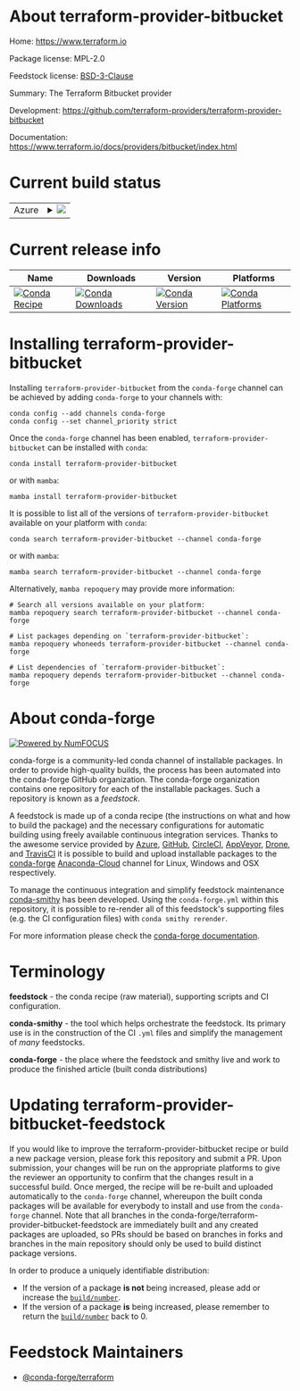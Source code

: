 About terraform-provider-bitbucket
==================================

Home: https://www.terraform.io

Package license: MPL-2.0

Feedstock license: [BSD-3-Clause](https://github.com/conda-forge/terraform-provider-bitbucket-feedstock/blob/main/LICENSE.txt)

Summary: The Terraform Bitbucket provider

Development: https://github.com/terraform-providers/terraform-provider-bitbucket

Documentation: https://www.terraform.io/docs/providers/bitbucket/index.html

Current build status
====================


<table>
    
  <tr>
    <td>Azure</td>
    <td>
      <details>
        <summary>
          <a href="https://dev.azure.com/conda-forge/feedstock-builds/_build/latest?definitionId=2003&branchName=main">
            <img src="https://dev.azure.com/conda-forge/feedstock-builds/_apis/build/status/terraform-provider-bitbucket-feedstock?branchName=main">
          </a>
        </summary>
        <table>
          <thead><tr><th>Variant</th><th>Status</th></tr></thead>
          <tbody><tr>
              <td>linux_64</td>
              <td>
                <a href="https://dev.azure.com/conda-forge/feedstock-builds/_build/latest?definitionId=2003&branchName=main">
                  <img src="https://dev.azure.com/conda-forge/feedstock-builds/_apis/build/status/terraform-provider-bitbucket-feedstock?branchName=main&jobName=linux&configuration=linux_64_" alt="variant">
                </a>
              </td>
            </tr><tr>
              <td>osx_64</td>
              <td>
                <a href="https://dev.azure.com/conda-forge/feedstock-builds/_build/latest?definitionId=2003&branchName=main">
                  <img src="https://dev.azure.com/conda-forge/feedstock-builds/_apis/build/status/terraform-provider-bitbucket-feedstock?branchName=main&jobName=osx&configuration=osx_64_" alt="variant">
                </a>
              </td>
            </tr><tr>
              <td>win_64</td>
              <td>
                <a href="https://dev.azure.com/conda-forge/feedstock-builds/_build/latest?definitionId=2003&branchName=main">
                  <img src="https://dev.azure.com/conda-forge/feedstock-builds/_apis/build/status/terraform-provider-bitbucket-feedstock?branchName=main&jobName=win&configuration=win_64_" alt="variant">
                </a>
              </td>
            </tr>
          </tbody>
        </table>
      </details>
    </td>
  </tr>
</table>

Current release info
====================

| Name | Downloads | Version | Platforms |
| --- | --- | --- | --- |
| [![Conda Recipe](https://img.shields.io/badge/recipe-terraform--provider--bitbucket-green.svg)](https://anaconda.org/conda-forge/terraform-provider-bitbucket) | [![Conda Downloads](https://img.shields.io/conda/dn/conda-forge/terraform-provider-bitbucket.svg)](https://anaconda.org/conda-forge/terraform-provider-bitbucket) | [![Conda Version](https://img.shields.io/conda/vn/conda-forge/terraform-provider-bitbucket.svg)](https://anaconda.org/conda-forge/terraform-provider-bitbucket) | [![Conda Platforms](https://img.shields.io/conda/pn/conda-forge/terraform-provider-bitbucket.svg)](https://anaconda.org/conda-forge/terraform-provider-bitbucket) |

Installing terraform-provider-bitbucket
=======================================

Installing `terraform-provider-bitbucket` from the `conda-forge` channel can be achieved by adding `conda-forge` to your channels with:

```
conda config --add channels conda-forge
conda config --set channel_priority strict
```

Once the `conda-forge` channel has been enabled, `terraform-provider-bitbucket` can be installed with `conda`:

```
conda install terraform-provider-bitbucket
```

or with `mamba`:

```
mamba install terraform-provider-bitbucket
```

It is possible to list all of the versions of `terraform-provider-bitbucket` available on your platform with `conda`:

```
conda search terraform-provider-bitbucket --channel conda-forge
```

or with `mamba`:

```
mamba search terraform-provider-bitbucket --channel conda-forge
```

Alternatively, `mamba repoquery` may provide more information:

```
# Search all versions available on your platform:
mamba repoquery search terraform-provider-bitbucket --channel conda-forge

# List packages depending on `terraform-provider-bitbucket`:
mamba repoquery whoneeds terraform-provider-bitbucket --channel conda-forge

# List dependencies of `terraform-provider-bitbucket`:
mamba repoquery depends terraform-provider-bitbucket --channel conda-forge
```


About conda-forge
=================

[![Powered by
NumFOCUS](https://img.shields.io/badge/powered%20by-NumFOCUS-orange.svg?style=flat&colorA=E1523D&colorB=007D8A)](https://numfocus.org)

conda-forge is a community-led conda channel of installable packages.
In order to provide high-quality builds, the process has been automated into the
conda-forge GitHub organization. The conda-forge organization contains one repository
for each of the installable packages. Such a repository is known as a *feedstock*.

A feedstock is made up of a conda recipe (the instructions on what and how to build
the package) and the necessary configurations for automatic building using freely
available continuous integration services. Thanks to the awesome service provided by
[Azure](https://azure.microsoft.com/en-us/services/devops/), [GitHub](https://github.com/),
[CircleCI](https://circleci.com/), [AppVeyor](https://www.appveyor.com/),
[Drone](https://cloud.drone.io/welcome), and [TravisCI](https://travis-ci.com/)
it is possible to build and upload installable packages to the
[conda-forge](https://anaconda.org/conda-forge) [Anaconda-Cloud](https://anaconda.org/)
channel for Linux, Windows and OSX respectively.

To manage the continuous integration and simplify feedstock maintenance
[conda-smithy](https://github.com/conda-forge/conda-smithy) has been developed.
Using the ``conda-forge.yml`` within this repository, it is possible to re-render all of
this feedstock's supporting files (e.g. the CI configuration files) with ``conda smithy rerender``.

For more information please check the [conda-forge documentation](https://conda-forge.org/docs/).

Terminology
===========

**feedstock** - the conda recipe (raw material), supporting scripts and CI configuration.

**conda-smithy** - the tool which helps orchestrate the feedstock.
                   Its primary use is in the construction of the CI ``.yml`` files
                   and simplify the management of *many* feedstocks.

**conda-forge** - the place where the feedstock and smithy live and work to
                  produce the finished article (built conda distributions)


Updating terraform-provider-bitbucket-feedstock
===============================================

If you would like to improve the terraform-provider-bitbucket recipe or build a new
package version, please fork this repository and submit a PR. Upon submission,
your changes will be run on the appropriate platforms to give the reviewer an
opportunity to confirm that the changes result in a successful build. Once
merged, the recipe will be re-built and uploaded automatically to the
`conda-forge` channel, whereupon the built conda packages will be available for
everybody to install and use from the `conda-forge` channel.
Note that all branches in the conda-forge/terraform-provider-bitbucket-feedstock are
immediately built and any created packages are uploaded, so PRs should be based
on branches in forks and branches in the main repository should only be used to
build distinct package versions.

In order to produce a uniquely identifiable distribution:
 * If the version of a package **is not** being increased, please add or increase
   the [``build/number``](https://docs.conda.io/projects/conda-build/en/latest/resources/define-metadata.html#build-number-and-string).
 * If the version of a package **is** being increased, please remember to return
   the [``build/number``](https://docs.conda.io/projects/conda-build/en/latest/resources/define-metadata.html#build-number-and-string)
   back to 0.

Feedstock Maintainers
=====================

* [@conda-forge/terraform](https://github.com/conda-forge/terraform/)

